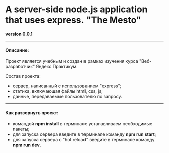 # A server-side node.js application that uses express. "The Mesto"

**version 0.0.1**

---

#### Описание:

Проект является учебным и создан в рамках изучения курса "Веб-разработчик" Яндекс.Практикум.

Состав проекта:

- сервер, написанный с использованием "express";
- статика, включающая файлы html, css, js;
- данные, передаваемые пользователю по запросу.

---

#### Как развернуть проект:

- командой **npm install** в терминале устанавливаем необходимые пакеты;
- для запуска сервера введите в терминале команду **npm run start**;
- для запуска сервера с "hot reload" введите в терминале команду **npm run dev**.
